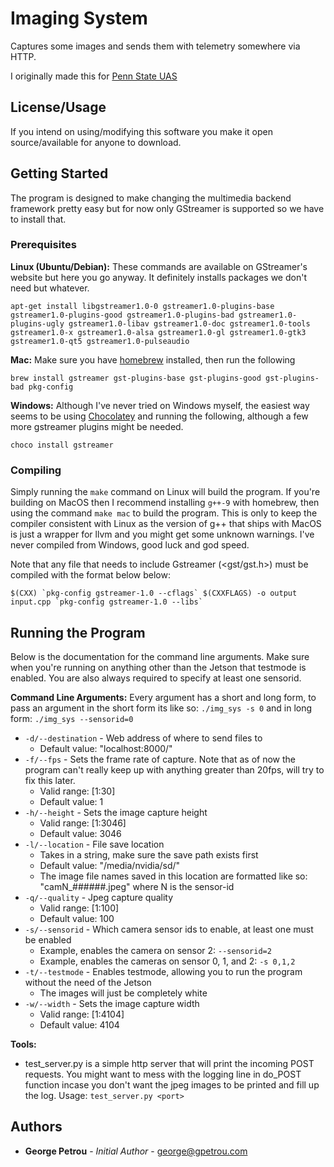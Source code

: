 
# Imaging System

Captures some images and sends them with telemetry somewhere via HTTP.

I originally made this for [Penn State UAS](https://uas.engr.psu.edu)

## License/Usage

If you intend on using/modifying this software you make it open source/available for anyone to download.

## Getting Started

The program is designed to make changing the multimedia backend framework pretty easy but for now only GStreamer is supported so we have to install that.

### Prerequisites

**Linux (Ubuntu/Debian):** These commands are available on GStreamer's website but here you go anyway. It definitely installs packages we don't need but whatever.
```
apt-get install libgstreamer1.0-0 gstreamer1.0-plugins-base gstreamer1.0-plugins-good gstreamer1.0-plugins-bad gstreamer1.0-plugins-ugly gstreamer1.0-libav gstreamer1.0-doc gstreamer1.0-tools gstreamer1.0-x gstreamer1.0-alsa gstreamer1.0-gl gstreamer1.0-gtk3 gstreamer1.0-qt5 gstreamer1.0-pulseaudio
```
**Mac:** Make sure you have [homebrew](https://brew.sh) installed, then run the following
```
brew install gstreamer gst-plugins-base gst-plugins-good gst-plugins-bad pkg-config
```
**Windows:** Although I've never tried on Windows myself, the easiest way seems to be using [Chocolatey](https://chocolatey.org) and running the following, although a few more gstreamer plugins might be needed.
```
choco install gstreamer
```

### Compiling

Simply running the `make` command on Linux will build the program. If you're building on MacOS then I recommend installing `g++-9` with homebrew, then using the command `make mac` to build the program. This is only to keep the compiler consistent with Linux as the version of g++ that ships with MacOS is just a wrapper for llvm and you might get some unknown warnings. I've never compiled from Windows, good luck and god speed.

Note that any file that needs to include Gstreamer (<gst/gst.h>) must be compiled with the format below below:
```
$(CXX) `pkg-config gstreamer-1.0 --cflags` $(CXXFLAGS) -o output input.cpp `pkg-config gstreamer-1.0 --libs`
```

## Running the Program

Below is the documentation for the command line arguments. Make sure when you're running on anything other than the Jetson that testmode is enabled. You are also always required to specify at least one sensorid.

**Command Line Arguments:**
Every argument has a short and long form, to pass an argument in the short form its like so: `./img_sys -s 0` and in long form: `./img_sys --sensorid=0`

- `-d/--destination` - Web address of where to send files to
	- Default value: "localhost:8000/"
- `-f/--fps` - Sets the frame rate of capture. Note that as of now the program can't really keep up with anything greater than 20fps, will try to fix this later.
	- Valid range: [1:30]
	- Default value: 1
- `-h/--height` - Sets the image capture height
	- Valid range: [1:3046]
	- Default value: 3046
- `-l/--location` - File save location
	- Takes in a string, make sure the save path exists first
	- Default value: "/media/nvidia/sd/"
	- The image file names saved in this location are formatted like so: "camN_######.jpeg" where N is the sensor-id
- `-q/--quality` - Jpeg capture quality
	- Valid range: [1:100]
	- Default value: 100
- `-s/--sensorid` - Which camera sensor ids to enable, at least one must be enabled
	- Example, enables the camera on sensor 2: `--sensorid=2`
	- Example, enables the cameras on sensor 0, 1, and 2: `-s 0,1,2`
- `-t/--testmode` - Enables testmode, allowing you to run the program without the need of the Jetson
	- The images will just be completely white
 - `-w/--width` - Sets the image capture width
	 - Valid range: [1:4104]
	 - Default value: 4104

**Tools:**

 - test_server.py is a simple http server that will print the incoming POST requests. You might want to mess with the logging line in do_POST function incase you don't want the jpeg images to be printed and fill up the log. Usage: `test_server.py <port>`

## Authors

* **George Petrou** - *Initial Author* - george@gpetrou.com
